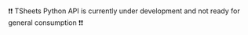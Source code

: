 :exclamation::exclamation: TSheets Python API is currently under development and not ready for general consumption :exclamation::exclamation:

